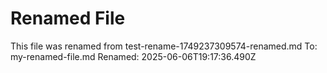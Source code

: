 # Renamed File

This file was renamed from test-rename-1749237309574-renamed.md
To: my-renamed-file.md
Renamed: 2025-06-06T19:17:36.490Z